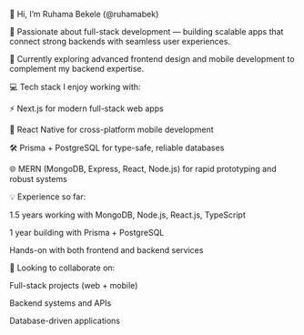 🚀 Hi, I’m Ruhama Bekele (@ruhamabek)

👀 Passionate about full-stack development — building scalable apps that connect strong backends with seamless user experiences.

🌱 Currently exploring advanced frontend design and mobile development to complement my backend expertise.

💻 Tech stack I enjoy working with:

⚡ Next.js for modern full-stack web apps

📱 React Native for cross-platform mobile development

🛠 Prisma + PostgreSQL for type-safe, reliable databases

🌐 MERN (MongoDB, Express, React, Node.js) for rapid prototyping and robust systems

💡 Experience so far:

1.5 years working with MongoDB, Node.js, React.js, TypeScript

1 year building with Prisma + PostgreSQL

Hands-on with both frontend and backend services

🤝 Looking to collaborate on:

Full-stack projects (web + mobile)

Backend systems and APIs

Database-driven applications
<!---
ruhamabek/ruhamabek is a ✨ special ✨ repository because its `README.md` (this file) appears on your GitHub profile.
You can click the Preview link to take a look at your changes.
--->
